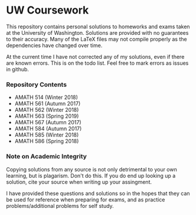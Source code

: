 # UW Coursework
This repository contains personal solutions to homeworks and exams taken at the University of Washington. Solutions are provided with no guarantees to their accuracy. Many of the LaTeX files may not compile properly as the dependencies have changed over time.

At the current time I have not corrected any of my solutions, even if there are known errors. This is on the todo list. Feel free to mark errors as issues in github.

### Repository Contents

 * AMATH 514 (Winter 2018)
 * AMATH 561 (Autumn 2017)
 * AMATH 562 (Winter 2018)
 * AMATH 563 (Spring 2019)
 * AMATH 567 (Autumn 2017)
 * AMATH 584 (Autumn 2017)
 * AMATH 585 (Winter 2018)
 * AMATH 586 (Spring 2018)
 
 ### Note on Academic Integrity
Copying solutions from any source is not only detrimental to your own learning, but is plagarism. Don't do this. If you do end up looking up a solution, cite your source when writing up your assingment.

I have provided these questions and solutions so in the hopes that they can be used for reference when preparing for exams, and as practice problems/additional problems for self study.
